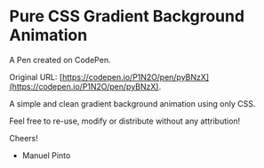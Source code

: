 # Pure CSS Gradient Background Animation

A Pen created on CodePen.

Original URL: [https://codepen.io/P1N2O/pen/pyBNzX](https://codepen.io/P1N2O/pen/pyBNzX).

A simple and clean gradient background animation using only CSS.

Feel free to re-use, modify or distribute without any attribution!

Cheers!
- Manuel Pinto